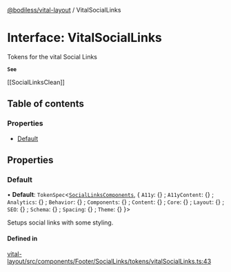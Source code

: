 [@bodiless/vital-layout](../README.md) / VitalSocialLinks

# Interface: VitalSocialLinks

Tokens for the vital Social Links

**`See`**

[[SocialLinksClean]]

## Table of contents

### Properties

- [Default](VitalSocialLinks.md#default)

## Properties

### Default

• **Default**: `TokenSpec`<[`SocialLinksComponents`](SocialLinksComponents.md), { `A11y`: {} ; `A11yContent`: {} ; `Analytics`: {} ; `Behavior`: {} ; `Components`: {} ; `Content`: {} ; `Core`: {} ; `Layout`: {} ; `SEO`: {} ; `Schema`: {} ; `Spacing`: {} ; `Theme`: {}  }\>

Setups social links with some styling.

#### Defined in

[vital-layout/src/components/Footer/SocialLinks/tokens/vitalSocialLinks.ts:43](https://github.com/johnsonandjohnson/Bodiless-JS/blob/c7cec792d/packages/vital-layout/src/components/Footer/SocialLinks/tokens/vitalSocialLinks.ts#L43)

